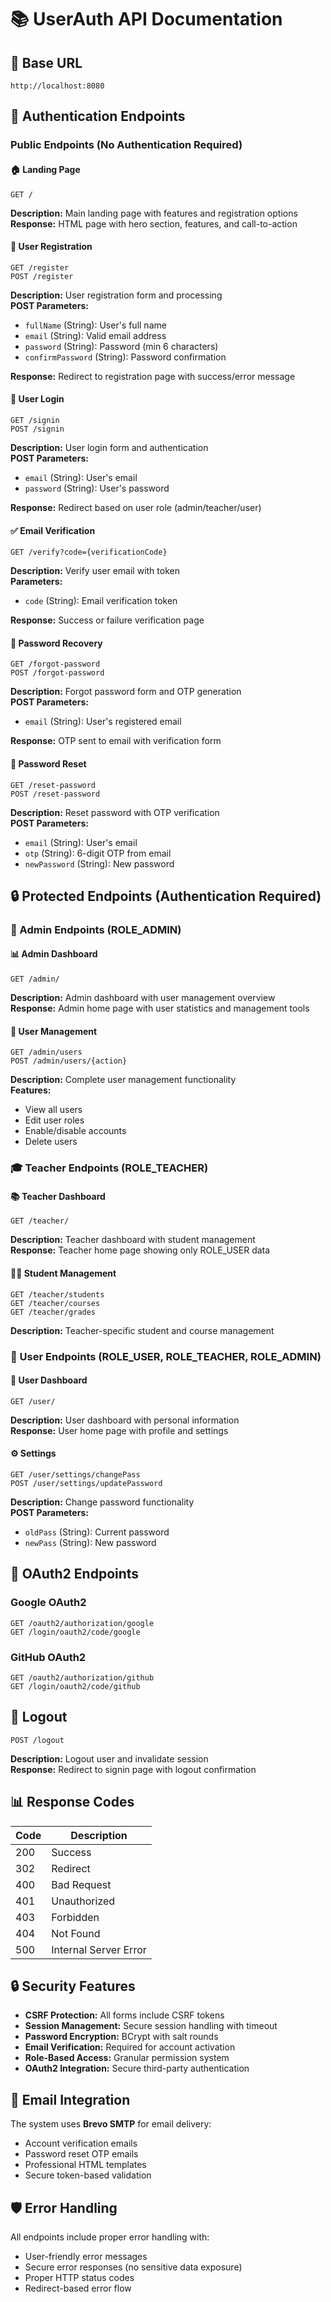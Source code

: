 # 📚 UserAuth API Documentation

## 🔗 Base URL
```
http://localhost:8080
```

## 🔐 Authentication Endpoints

### Public Endpoints (No Authentication Required)

#### 🏠 Landing Page
```http
GET /
```
**Description:** Main landing page with features and registration options  
**Response:** HTML page with hero section, features, and call-to-action

#### 📝 User Registration
```http
GET /register
POST /register
```
**Description:** User registration form and processing  
**POST Parameters:**
- `fullName` (String): User's full name
- `email` (String): Valid email address
- `password` (String): Password (min 6 characters)
- `confirmPassword` (String): Password confirmation

**Response:** Redirect to registration page with success/error message

#### 🔐 User Login
```http
GET /signin
POST /signin
```
**Description:** User login form and authentication  
**POST Parameters:**
- `email` (String): User's email
- `password` (String): User's password

**Response:** Redirect based on user role (admin/teacher/user)

#### ✅ Email Verification
```http
GET /verify?code={verificationCode}
```
**Description:** Verify user email with token  
**Parameters:**
- `code` (String): Email verification token

**Response:** Success or failure verification page

#### 🔑 Password Recovery
```http
GET /forgot-password
POST /forgot-password
```
**Description:** Forgot password form and OTP generation  
**POST Parameters:**
- `email` (String): User's registered email

**Response:** OTP sent to email with verification form

#### 🔄 Password Reset
```http
GET /reset-password
POST /reset-password
```
**Description:** Reset password with OTP verification  
**POST Parameters:**
- `email` (String): User's email
- `otp` (String): 6-digit OTP from email
- `newPassword` (String): New password

## 🔒 Protected Endpoints (Authentication Required)

### 👑 Admin Endpoints (ROLE_ADMIN)

#### 📊 Admin Dashboard
```http
GET /admin/
```
**Description:** Admin dashboard with user management overview  
**Response:** Admin home page with user statistics and management tools

#### 👥 User Management
```http
GET /admin/users
POST /admin/users/{action}
```
**Description:** Complete user management functionality  
**Features:**
- View all users
- Edit user roles
- Enable/disable accounts
- Delete users

### 🎓 Teacher Endpoints (ROLE_TEACHER)

#### 📚 Teacher Dashboard
```http
GET /teacher/
```
**Description:** Teacher dashboard with student management  
**Response:** Teacher home page showing only ROLE_USER data

#### 👨‍🎓 Student Management
```http
GET /teacher/students
GET /teacher/courses
GET /teacher/grades
```
**Description:** Teacher-specific student and course management

### 👤 User Endpoints (ROLE_USER, ROLE_TEACHER, ROLE_ADMIN)

#### 🏡 User Dashboard
```http
GET /user/
```
**Description:** User dashboard with personal information  
**Response:** User home page with profile and settings

#### ⚙️ Settings
```http
GET /user/settings/changePass
POST /user/settings/updatePassword
```
**Description:** Change password functionality  
**POST Parameters:**
- `oldPass` (String): Current password
- `newPass` (String): New password

## 🔗 OAuth2 Endpoints

### Google OAuth2
```http
GET /oauth2/authorization/google
GET /login/oauth2/code/google
```

### GitHub OAuth2
```http
GET /oauth2/authorization/github
GET /login/oauth2/code/github
```

## 🚪 Logout
```http
POST /logout
```
**Description:** Logout user and invalidate session  
**Response:** Redirect to signin page with logout confirmation

## 📊 Response Codes

| Code | Description |
|------|-------------|
| 200 | Success |
| 302 | Redirect |
| 400 | Bad Request |
| 401 | Unauthorized |
| 403 | Forbidden |
| 404 | Not Found |
| 500 | Internal Server Error |

## 🔒 Security Features

- **CSRF Protection:** All forms include CSRF tokens
- **Session Management:** Secure session handling with timeout
- **Password Encryption:** BCrypt with salt rounds
- **Email Verification:** Required for account activation
- **Role-Based Access:** Granular permission system
- **OAuth2 Integration:** Secure third-party authentication

## 📧 Email Integration

The system uses **Brevo SMTP** for email delivery:
- Account verification emails
- Password reset OTP emails
- Professional HTML templates
- Secure token-based validation

## 🛡️ Error Handling

All endpoints include proper error handling with:
- User-friendly error messages
- Secure error responses (no sensitive data exposure)
- Proper HTTP status codes
- Redirect-based error flow